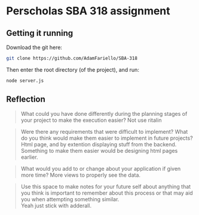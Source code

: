 # Perscholas SBA 318 assignment
## Getting it running
Download the git here:
```bash
git clone https://github.com/AdamFariello/SBA-318
```

Then enter the root directory (of the project), and run:
```bash
node server.js
```



## Reflection
> What could you have done differently during the planning stages of your project to make the execution easier?
Not use ritalin

> Were there any requirements that were difficult to implement? What do you think would make them easier to implement in future projects?
Html page, and by extention displaying stuff from the backend.    
Something to make them easier would be designing html pages earlier.

> What would you add to or change about your application if given more time?
More views to properly see the data.   

> Use this space to make notes for your future self about anything that you think is important to remember about this process or that may aid you when attempting something similar.   
Yeah just stick with adderall.   